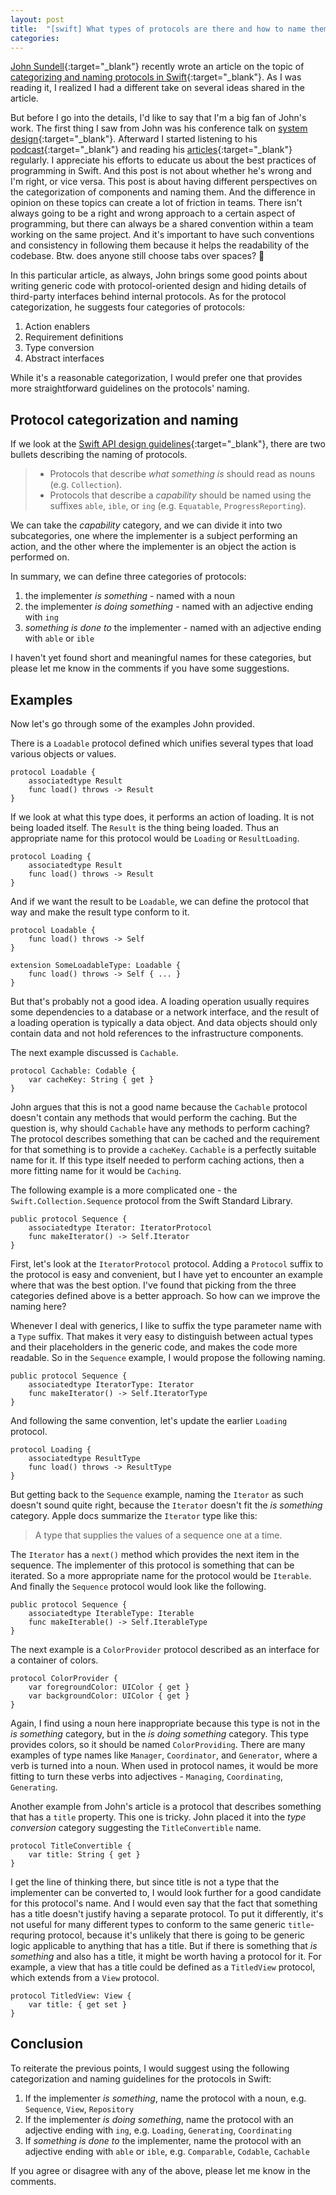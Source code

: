 ```yaml
---
layout: post
title:  "[swift] What types of protocols are there and how to name them?"
categories:
---
```


[John Sundell](https://www.swiftbysundell.com/about/){:target="_blank"}<!-- markup clean_ --> recently wrote an article on the topic of [categorizing and naming protocols in Swift](https://www.swiftbysundell.com/articles/different-categories-of-swift-protocols/){:target="_blank"}<!-- markup clean_ -->. As I was reading it, I realized I had a different take on several ideas shared in the article.

But before I go into the details, I'd like to say that I'm a big fan of John's work. The first thing I saw from John was his conference talk on [system design](https://www.swiftbysundell.com/videos/the-lost-art-of-system-design/){:target="_blank"}<!-- markup clean_ -->. Afterward I started listening to his [podcast](https://www.swiftbysundell.com/podcast/){:target="_blank"}<!-- markup clean_ --> and reading his [articles](https://www.swiftbysundell.com/articles/){:target="_blank"}<!-- markup clean_ --> regularly. I appreciate his efforts to educate us about the best practices of programming in Swift. And this post is not about whether he's wrong and I'm right, or vice versa. This post is about having different perspectives on the categorization of components and naming them. And the difference in opinion on these topics can create a lot of friction in teams. There isn't always going to be a right and wrong approach to a certain aspect of programming, but there can always be a shared convention within a team working on the same project. And it's important to have such conventions and consistency in following them because it helps the readability of the codebase. Btw. does anyone still choose tabs over spaces? 🙊

In this particular article, as always, John brings some good points about writing generic code with protocol-oriented design and hiding details of third-party interfaces behind internal protocols. As for the protocol categorization, he suggests four categories of protocols:
1. Action enablers
2. Requirement definitions
3. Type conversion
4. Abstract interfaces

While it's a reasonable categorization, I would prefer one that provides more straightforward guidelines on the protocols' naming.

Protocol categorization and naming
----------------------------------

If we look at the [Swift API design guidelines](https://swift.org/documentation/api-design-guidelines/){:target="_blank"}<!-- markup clean_ -->, there are two bullets describing the naming of protocols.

> - Protocols that describe *what something is* should read as nouns (e.g. `Collection`).
> - Protocols that describe a *capability* should be named using the suffixes `able`, `ible`, or `ing` (e.g. `Equatable`, `ProgressReporting`).

We can take the *capability* category, and we can divide it into two subcategories, one where the implementer is a subject performing an action, and the other where the implementer is an object the action is performed on.

In summary, we can define three categories of protocols:
1. the implementer *is something* - named with a noun
2. the implementer *is doing something* - named with an adjective ending with `ing`
3. *something is done to* the implementer - named with an adjective ending with `able` or `ible`

I haven't yet found short and meaningful names for these categories, but please let me know in the comments if you have some suggestions.

Examples
--------

Now let's go through some of the examples John provided.

There is a `Loadable` protocol defined which unifies several types that load various objects or values.

```
protocol Loadable {
    associatedtype Result
    func load() throws -> Result
}
```

If we look at what this type does, it performs an action of loading. It is not being loaded itself. The `Result` is the thing being loaded. Thus an appropriate name for this protocol would be `Loading` or `ResultLoading`.

```
protocol Loading {
    associatedtype Result
    func load() throws -> Result
}
```

And if we want the result to be `Loadable`, we can define the protocol that way and make the result type conform to it.

```
protocol Loadable {
    func load() throws -> Self
}

extension SomeLoadableType: Loadable {
    func load() throws -> Self { ... }
}
```

But that's probably not a good idea. A loading operation usually requires some dependencies to a database or a network interface, and the result of a loading operation is typically a data object. And data objects should only contain data and not hold references to the infrastructure components.

The next example discussed is `Cachable`.

```
protocol Cachable: Codable {
    var cacheKey: String { get }
}
```

John argues that this is not a good name because the `Cachable` protocol doesn't contain any methods that would perform the caching. But the question is, why should `Cachable` have any methods to perform caching? The protocol describes something that can be cached and the requirement for that something is to provide a `cacheKey`. `Cachable` is a perfectly suitable name for it. If this type itself needed to perform caching actions, then a more fitting name for it would be `Caching`.

The following example is a more complicated one - the `Swift.Collection.Sequence` protocol from the Swift Standard Library.

```
public protocol Sequence {
    associatedtype Iterator: IteratorProtocol
    func makeIterator() -> Self.Iterator
}
```

First, let's look at the `IteratorProtocol` protocol. Adding a `Protocol` suffix to the protocol is easy and convenient, but I have yet to encounter an example where that was the best option. I've found that picking from the three categories defined above is a better approach. So how can we improve the naming here?

Whenever I deal with generics, I like to suffix the type parameter name with a `Type` suffix. That makes it very easy to distinguish between actual types and their placeholders in the generic code, and makes the code more readable. So in the `Sequence` example, I would propose the following naming.

```
public protocol Sequence {
    associatedtype IteratorType: Iterator
    func makeIterator() -> Self.IteratorType
}
```

And following the same convention, let's update the earlier `Loading` protocol.

```
protocol Loading {
    associatedtype ResultType
    func load() throws -> ResultType
}
```

But getting back to the `Sequence` example, naming the `Iterator` as such doesn't sound quite right, because the `Iterator` doesn't fit the *is something* category. Apple docs summarize the `Iterator` type like this:

> A type that supplies the values of a sequence one at a time.

The `Iterator` has a `next()` method which provides the next item in the sequence. The implementer of this protocol is something that can be iterated. So a more appropriate name for the protocol would be `Iterable`. And finally the `Sequence` protocol would look like the following.

```
public protocol Sequence {
    associatedtype IterableType: Iterable
    func makeIterable() -> Self.IterableType
}
```

The next example is a `ColorProvider` protocol described as an interface for a container of colors.

```
protocol ColorProvider {
    var foregroundColor: UIColor { get }
    var backgroundColor: UIColor { get }
}
```

Again, I find using a noun here inappropriate because this type is not in the *is something* category, but in the *is doing something* category. This type provides colors, so it should be named `ColorProviding`. There are many examples of type names like `Manager`, `Coordinator`, and `Generator`, where a verb is turned into a noun. When used in protocol names, it would be more fitting to turn these verbs into adjectives - `Managing`, `Coordinating`, `Generating`.

Another example from John's article is a protocol that describes something that has a `title` property. This one is tricky. John placed it into the *type conversion* category suggesting the `TitleConvertible` name.

```
protocol TitleConvertible {
    var title: String { get }
}
```

I get the line of thinking there, but since title is not a type that the implementer can be converted to, I would look further for a good candidate for this protocol's name. And I would even say that the fact that something has a title doesn't justify having a separate protocol. To put it differently, it's not useful for many different types to conform to the same generic `title`-requring protocol, because it's unlikely that there is going to be generic logic applicable to anything that has a title. But if there is something that *is something* and also has a title, it might be worth having a protocol for it. For example, a view that has a title could be defined as a `TitledView` protocol, which extends from a `View` protocol.

```
protocol TitledView: View {
    var title: { get set }
}
```

Conclusion
----------

To reiterate the previous points, I would suggest using the following categorization and naming guidelines for the protocols in Swift:
1. If the implementer *is something*, name the protocol with a noun, e.g. `Sequence`, `View`, `Repository`
2. If the implementer *is doing something*, name the protocol with an adjective ending with `ing`, e.g. `Loading`, `Generating`, `Coordinating`
3. If *something is done to* the implementer, name the protocol with an adjective ending with `able` or `ible`, e.g. `Comparable`, `Codable`, `Cachable`

If you agree or disagree with any of the above, please let me know in the comments.